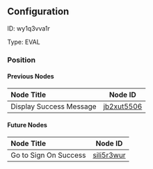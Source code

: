 # <nil>
## Configuration
ID:  wy1q3vva1r

Type: EVAL 








### Position

#### Previous Nodes
| Node Title | Node ID |
| :------------- | ------------ |
| Display Success Message | [jb2xut5506](./jb2xut5506.md) | 
 
 #### Future Nodes
| Node Title | Node ID |
| :------------- | ------------ |
| Go to Sign On Success |[sili5r3wur](./sili5r3wur.md) | 
